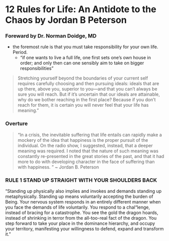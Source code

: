 # 12 Rules for Life: An Antidote to the Chaos by Jordan B Peterson

### Foreward by Dr. Norman Doidge, MD

  * the foremost rule is that you must take responsibility for your own life. Period.
    * “if one wants to live a full life, one first sets one’s own house in order; and only then can one sensibly aim to take on bigger responsibilities”

>Stretching yourself beyond the boundaries of your current self requires carefully choosing and then pursuing ideals: ideals that are up there, above you, superior to you—and that you can’t always be sure you will reach. But if it’s uncertain that our ideals are attainable, why do we bother reaching in the first place? Because if you don’t reach for them, it is certain you will never feel that your life has meaning.”

### Overture

>“In a crisis, the inevitable suffering that life entails can rapidly make a mockery of the idea that happiness is the proper pursuit of the individual. On the radio show, I suggested, instead, that a deeper meaning was required. I noted that the nature of such meaning was constantly re-presented in the great stories of the past, and that it had more to do with developing character in the face of suffering than with happiness. ” ~ Jordan B. Peterson

### RULE 1 STAND UP STRAIGHT WITH YOUR SHOULDERS BACK

“Standing up physically also implies and invokes and demands standing up metaphysically. Standing up means voluntarily accepting the burden of Being. Your nervous system responds in an entirely different manner when you face the demands of life voluntarily. You respond to a chal“lenge, instead of bracing for a catastrophe. You see the gold the dragon hoards, instead of shrinking in terror from the all-too-real fact of the dragon. You step forward to take your place in the dominance hierarchy, and occupy your territory, manifesting your willingness to defend, expand and transform it.”

